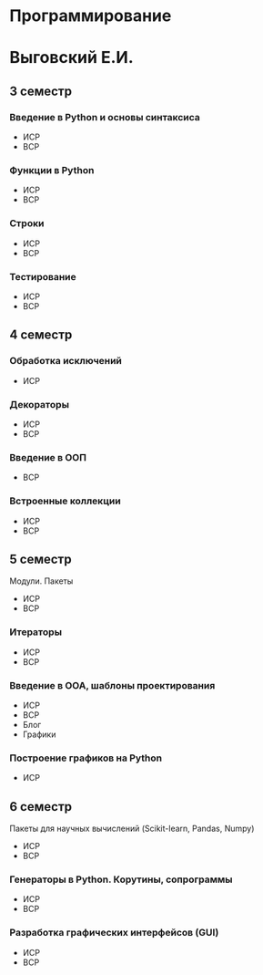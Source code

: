# Программирование
# Выговский Е.И.

## 3 семестр
### Введение в Python и основы синтаксиса
* ИСР
* ВСР
### Функции в Python
* ИСР
* ВСР
### Строки
* ИСР
* ВСР
### Тестирование
* ИСР
* ВСР
## 4 семестр
### Обработка исключений
* ИСР
### Декораторы
* ИСР
* ВСР
### Введение в ООП
* ВСР
### Встроенные коллекции
* ИСР
* ВСР
## 5 семестр
Модули. Пакеты
* ИСР
* ВСР
### Итераторы
* ИСР
* ВСР
### Введение в ООА, шаблоны проектирования
* ИСР
* ВСР
* Блог
* Графики
### Построение графиков на Python
* ИСР
## 6 семестр
Пакеты для научных вычислений (Scikit-learn, Pandas, Numpy)
* ИСР
* ВСР
### Генераторы в Python. Корутины, сопрограммы
* ИСР
* ВСР
### Разработка графических интерфейсов (GUI)
* ИСР
* ВСР
